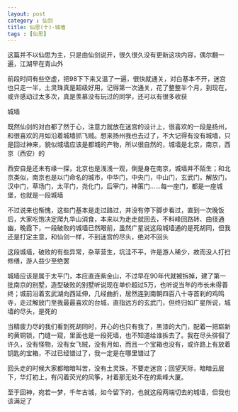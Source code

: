 ```yaml
---
layout: post
category : 仙剑
title: 仙思(十)-城墙
tags : [仙思]
---
```



这篇并不以仙思为主，只是由仙剑说开，很久很久没有更新这块内容，偶尔翻一遍，江湖早在青山外 


前段时间有些空虚，把98下下来又温了一遍，很快就通关，对白基本不开，迷宫也只走一半，土灵珠真是超级好用，记得第一次通关，花了整整半个月，到现在，或许感动过太多次，真是羡慕没有玩过的同学，还可以有很多收获


城墙

既然仙剑的对白都了然于心，注意力就放在迷宫的设计上，很喜欢的一段是扬州，和很喜欢的月如沿着城墙抓飞贼。想来扬州我也去过了，不大记得有没有城墙，只是回过神来，貌似城墙应该是都城的产物，所以很自然的，城墙是北京，南京，西京（西安）的


西安自是还未有缘一探，北京也是浅浅一观，倒是身在南京，城墙并不陌生；和北京类似，南京也是以门命名的城市，中华门，中央门，中山门，玄武门，解放门，汉中门，草场门，太平门，尧化门，后宰门，神策门……每一座门，都是一座城堡，也就是一段城墙


不过说来也惭愧，这些门基本是走过路过，并没有停下脚步看过，直到一次晚饭后，大家吃饱决定爬九华山消食，本来以为走走就回去，不料峰回路转、曲径通幽，晚霞下，一段破败的城墙已然眼前，虽然广星说这段城墙通的是死胡同，但我还是打定主意，和仙剑一样，不到迷宫的尽头，绝对不回头


这段城墙，破败的有些异常，杂草营生，坑洼不平，许是游人稀少，故而没人打扫修缮，游人益少至绝罢


城墙应该是属于太平门，本应直连紫金山，不过早在90年代就被拆掉，建了第一批南京的别墅，造型破败的别墅听说现在单价超过5万，也听说当年的市长未得善终；城前沿着玄武湖向西延伸，几经曲折，居然连到南朝四百八十寺首刹的鸡鸣寺，走过解放门至我最最喜欢的台城，直指远方的玄武门，但终归如广星所说，城墙的尽头，是死的


当精疲力尽的我们看到死胡同时，开心的也只有我了，黑漆的大门，配着一把崭新的黄铜锁，门缝一窥，里面也是一段死墙，也不知道给谁拆去了。我在尽头徘徊了许久，没有怪物，没有女飞贼，没有月如，而且一个宝箱也没有，或许路上有放着钥匙的宝箱，不过已经错过了，我一定是在哪里错过了


回头走的时候大家都暗暗叫苦，没有土灵珠，不要走迷宫；回望天际，暗暗云层下，华灯初上，有闪着荧光的风筝，衬着那无处不在的紫峰大厦。


至于回神，宛若一梦，千年古城，如今留下的，也就这段两端切去的城墙，但我也该满足了